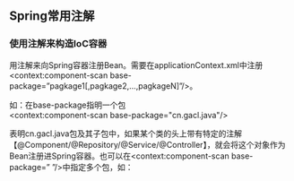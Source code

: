## Spring常用注解  

### 使用注解来构造IoC容器  
用注解来向Spring容器注册Bean。需要在applicationContext.xml中注册<context:component-scan base-package=”pagkage1[,pagkage2,…,pagkageN]”/>。  

如：在base-package指明一个包  
   <context:component-scan base-package="cn.gacl.java"/>  

表明cn.gacl.java包及其子包中，如果某个类的头上带有特定的注解  【@Component/@Repository/@Service/@Controller】，就会将这个对象作为Bean注册进Spring容器。也可以在<context:component-scan base-package=” ”/>中指定多个包，如：  